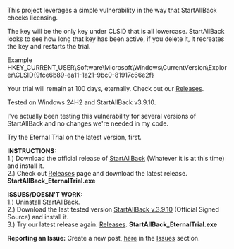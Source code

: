 This project leverages a simple vulnerability in the way that StartAllBack checks licensing.

The key will be the only key under CLSID that is all lowercase. StartAllBack looks to see how long that key has been active, if you delete it, it recreates the key and restarts the trial.

Example HKEY_CURRENT_USER\Software\Microsoft\Windows\CurrentVersion\Explorer\CLSID\{9fce6b89-ea11-1a21-9bc0-81917c66e2f}

Your trial will remain at 100 days, eternally. Check out our <a href="https://github.com/BinaryBrother/StartAllBack-EternalTrial/releases">Releases</a>.

Tested on Windows 24H2 and StartAllBack v3.9.10.

I've actually been testing this vulnerability for several versions of StartAllBack and no changes we're needed in my code.

Try the Eternal Trial on the latest version, first.

<b>INSTRUCTIONS:</b><br>
1.) Download the official release of <a href="https://www.startallback.com/">StartAllBack</a> (Whatever it is at this time) and install it.<br>
2.) Check out <a href="https://github.com/BinaryBrother/StartAllBack-EternalTrial/releases">Releases</a> page and download the latest release. <b>StartAllBack_EternalTrial.exe</b>

<b>ISSUES/DOESN'T WORK:</b><br>
1.) Uninstall StartAllBack.<br>
2.) Download the last tested version <a href="https://startisback.sfo3.cdn.digitaloceanspaces.com/StartAllBack_3.9.10_setup.exe">StartAllBack v.3.9.10</a> (Official Signed Source) and install it.<br>
3.) Try our latest release again. <a href="https://github.com/BinaryBrother/StartAllBack-EternalTrial/releases">Releases</a>. <b>StartAllBack_EternalTrial.exe</b><br>

<b>Reporting an Issue:</b>
Create a new post, <a href="https://github.com/BinaryBrother/StartAllBack-EternalTrial/issues">here</a> in the <a href="https://github.com/BinaryBrother/StartAllBack-EternalTrial/issues">Issues</a> section.
